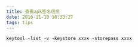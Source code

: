 ```yaml
---
title: 查看apk签名信息
date: 2016-11-10 10:33:27
tags: tips
---
```

`keytool -list -v -keystore xxxx -storepass xxxx`

